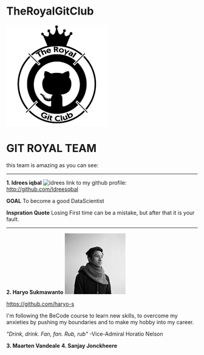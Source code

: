 # TheRoyalGitClub

![The Royal Git Club](https://raw.githubusercontent.com/Maarten-Vandaele/TheRoyalGitClub/Haryo/logo.png)

# GIT ROYAL TEAM 

this team is amazing as you can see:

-------------

**1. Idrees iqbal** ![idrees](https://ibb.co/2j3zjhB)
link to my github profile: http://github.com/Idreesqbal

**GOAL**
To become a good DataScientist

**Inspration Quote**
Losing First time can be a mistake, but after that it is your fault.

---------

**2. Haryo Sukmawanto**
![Haryo](https://raw.githubusercontent.com/Maarten-Vandaele/TheRoyalGitClub/Haryo/HaryoS.jpg)

https://github.com/haryo-s

I'm following the BeCode course to learn new skills, to overcome my anxieties by pushing my boundaries and to make my hobby into my career.

_"Drink, drink. Fan, fan. Rub, rub"_ -Vice-Admiral Horatio Nelson

**3. Maarten Vandeale**
**4. Sanjay Jonckheere** 



